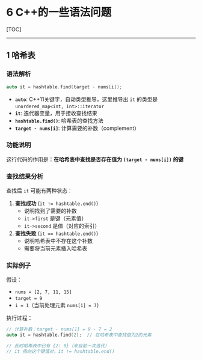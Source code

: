 # 6 C++的一些语法问题

[TOC]

---

## 1 哈希表

### 语法解析

```c++
auto it = hashtable.find(target - nums[i]);
```

- **`auto`**: C++11关键字，自动类型推导，这里推导出 `it` 的类型是 `unordered_map<int, int>::iterator`
- **`it`**: 迭代器变量，用于接收查找结果
- **`hashtable.find()`**: 哈希表的查找方法
- **`target - nums[i]`**: 计算需要的补数（complement）

### 功能说明

这行代码的作用是：**在哈希表中查找是否存在值为 `(target - nums[i])` 的键**

### 查找结果分析

查找后 `it` 可能有两种状态：

1. **查找成功** (`it != hashtable.end()`)
    - 说明找到了需要的补数
    - `it->first` 是键（元素值）
    - `it->second` 是值（对应的索引）
2. **查找失败** (`it == hashtable.end()`)
    - 说明哈希表中不存在这个补数
    - 需要将当前元素插入哈希表

### 实际例子

假设：

- `nums = [2, 7, 11, 15]`
- `target = 9`
- `i = 1`（当前处理元素 `nums[1] = 7`）

执行过程：

```c++
// 计算补数：target - nums[1] = 9 - 7 = 2
auto it = hashtable.find(2);  // 在哈希表中查找值为2的元素

// 此时哈希表中已有 {2: 0}（来自前一次迭代）
// it 指向这个键值对，it != hashtable.end()
```
